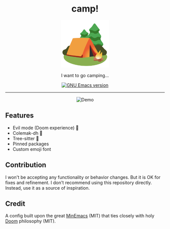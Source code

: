 <div align="center">
<h1>camp!</h1>

<img src='docs/logo.svg' width=150px/>

I want to go camping...

<a href="https://github.com/emacs-mirror/emacs/">
    <img src="https://img.shields.io/badge/GNU%20Emacs-30.0.50-blue" alt="GNU Emacs version" />
</a>

</div>

---

<div align="center">
    <img src="https://github.com/azzamsa/capm.d/assets/17734314/132c6f0f-6c17-4907-b32a-5471fc83ddb4" alt="Demo" />
</div>

## Features

- Evil mode (Doom experience) 👾
- Colemak-dh 🐲
- Tree-sitter 🌴
- Pinned packages
- Custom emoji font

## Contribution

I won't be accepting any functionality or behavior changes. But it is OK for fixes and refinement.
I don't recommend using this repository directly. Instead, use it as a source of inspiration.

## Credit

A config built upon the great [MinEmacs](https://github.com/abougouffa/minemacs/tree/3cb7bdc5cd6297e7cd18bdce7654b03be065fc81) (MIT) that ties closely with holy [Doom](https://github.com/doomemacs/doomemacs/) philosophy (MIT).
